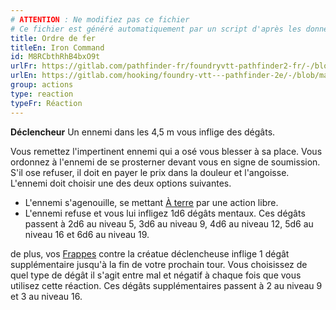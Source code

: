 ```yaml
---
# ATTENTION : Ne modifiez pas ce fichier
# Ce fichier est généré automatiquement par un script d'après les données du module Foundry VTT officiel et de sa traduction
title: Ordre de fer
titleEn: Iron Command
id: M8RCbthRhB4bxO9t
urlFr: https://gitlab.com/pathfinder-fr/foundryvtt-pathfinder2-fr/-/blob/master/data/classes/M8RCbthRhB4bxO9t.htm
urlEn: https://gitlab.com/hooking/foundry-vtt---pathfinder-2e/-/blob/master/packs/data/classes.db/iron-command.json
group: actions
type: reaction
typeFr: Réaction
---
```

**Déclencheur** Un ennemi dans les 4,5 m vous inflige des dégâts.

Vous remettez l'impertinent ennemi qui a osé vous blesser à sa place. Vous ordonnez à l'ennemi de se prosterner devant vous en signe de soumission. S'il ose refuser, il doit en payer le prix dans la douleur et l'angoisse. L'ennemi doit choisir une des deux options suivantes.


- L'ennemi s'agenouille, se mettant [À terre](../conditions/à-terre.md) par une action libre.
- L'ennemi refuse et vous lui infligez 1d6 dégâts mentaux. Ces dégâts passent à 2d6 au niveau 5, 3d6 au niveau 9, 4d6 au niveau 12, 5d6 au niveau 16 et 6d6 au niveau 19.

de plus, vos [Frappes](frapper.md) contre la créatue déclencheuse inflige 1 dégât supplémentaire jusqu'à la fin de votre prochain tour. Vous choisissez de quel type de dégât il s'agit entre mal et négatif à chaque fois que vous utilisez cette réaction. Ces dégâts supplémentaires passent à 2 au niveau 9 et 3 au niveau 16.


